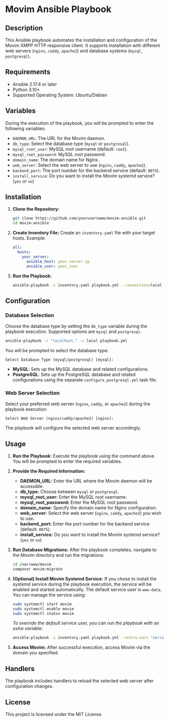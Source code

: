 # Movim Ansible Playbook

## Description
This Ansible playbook automates the installation and configuration of the Movim XMPP HTTP responsive client. It supports installation with different web servers (`nginx`, `caddy`, `apache2`) and database systems (`mysql`, `postgresql`).

## Requirements
- Ansible 2.17.4 or later
- Python 3.10+
- Supported Operating System: Ubuntu/Debian

## Variables
During the execution of the playbook, you will be prompted to enter the following variables:

- `DAEMON_URL`: The URL for the Movim daemon.
- `db_type`: Select the database type (`mysql` or `postgresql`).
- `mysql_root_user`: MySQL root username (default: `root`).
- `mysql_root_password`: MySQL root password.
- `domain_name`: The domain name for Nginx.
- `web_server`: Select the web server to use (`nginx`, `caddy`, `apache2`).
- `backend_port`: The port number for the backend service (default: `8075`).
- `install_service`: Do you want to install the Movim systemd service? (`yes` or `no`)

## Installation

1. **Clone the Repository:**
   ```bash
   git clone https://github.com/yourusername/movim-ansible.git
   cd movim-ansible
   ```

2. **Create Inventory File:**
   Create an `inventory.yaml` file with your target hosts. Example:
   ```yaml
   all:
     hosts:
       your_server:
         ansible_host: your.server.ip
         ansible_user: your_user
   ```

3. **Run the Playbook:**
   ```bash
   ansible-playbook -i inventory.yaml playbook.yml --connection=local
   ```

## Configuration

### Database Selection

Choose the database type by setting the `db_type` variable during the playbook execution. Supported options are `mysql` and `postgresql`.

```bash
ansible-playbook -i "localhost," -c local playbook.yml
```

You will be prompted to select the database type:

```
Select Database Type (mysql/postgresql) [mysql]:
```

- **MySQL**: Sets up the MySQL database and related configurations.
- **PostgreSQL**: Sets up the PostgreSQL database and related configurations using the separate `configure_postgresql.yml` task file.

### Web Server Selection

Select your preferred web server (`nginx`, `caddy`, or `apache2`) during the playbook execution:

```
Select Web Server (nginx/caddy/apache2) [nginx]:
```

The playbook will configure the selected web server accordingly.

## Usage

1. **Run the Playbook:**
   Execute the playbook using the command above. You will be prompted to enter the required variables.

2. **Provide the Required Information:**
   - **DAEMON_URL:** Enter the URL where the Movim daemon will be accessible.
   - **db_type:** Choose between `mysql` or `postgresql`.
   - **mysql_root_user:** Enter the MySQL root username.
   - **mysql_root_password:** Enter the MySQL root password.
   - **domain_name:** Specify the domain name for Nginx configuration.
   - **web_server:** Select the web server (`nginx`, `caddy`, `apache2`) you wish to use.
   - **backend_port:** Enter the port number for the backend service (default: `8075`).
   - **install_service:** Do you want to install the Movim systemd service? (`yes` or `no`)

3. **Run Database Migrations:**
   After the playbook completes, navigate to the Movim directory and run the migrations:
   ```bash
   cd /var/www/movim
   composer movim:migrate
   ```

4. **(Optional) Install Movim Systemd Service:**
   If you chose to install the systemd service during the playbook execution, the service will be enabled and started automatically. The default service user is `www-data`. You can manage the service using:
   ```bash
   sudo systemctl start movim
   sudo systemctl enable movim
   sudo systemctl status movim
   ```
   *To override the default service user, you can run the playbook with an extra variable:*
   ```bash
   ansible-playbook -i inventory.yaml playbook.yml --extra-vars "service_user=your_user"
   ```

5. **Access Movim:**
   After successful execution, access Movim via the domain you specified.

## Handlers
The playbook includes handlers to reload the selected web server after configuration changes.

## License
This project is licensed under the MIT License.
